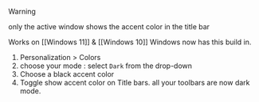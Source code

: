 
> [!warning] 
> only the active window shows the accent color in the title bar

Works on [[Windows 11]] & [[Windows 10]]
Windows now has this build in.
1. Personalization > Colors 
2. choose your mode : select `Dark` from the drop-down 
3. Choose a black accent color 
4. Toggle show accent color on Title bars.
all your toolbars are now dark mode. 
